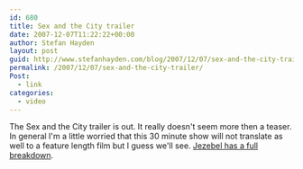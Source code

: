 ```yaml
---
id: 680
title: Sex and the City trailer
date: 2007-12-07T11:22:22+00:00
author: Stefan Hayden
layout: post
guid: http://www.stefanhayden.com/blog/2007/12/07/sex-and-the-city-trailer/
permalink: /2007/12/07/sex-and-the-city-trailer/
Post:
  - link
categories:
  - video
---
```

 <p>The Sex and the City trailer is out. It really doesn't seem more then a teaser. In general I'm a little worried that this 30 minute show will not translate as well to a feature length film but I guess we'll see. <a href="http://jezebel.com/gossip/clips/omg-its-the-sex-and-the-city-movie-trailer-331090.php">Jezebel has a full breakdown</a>.</p>
<object width="425" height="355"><param name="movie" value="http://www.youtube.com/v/9qAVEHoKE9M&rel=1&border=0"></param><param name="wmode" value="transparent"></param><embed src="http://www.youtube.com/v/9qAVEHoKE9M&rel=1&border=0" type="application/x-shockwave-flash" wmode="transparent" width="425" height="355"></embed></object>